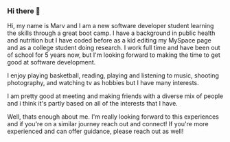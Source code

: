 ### Hi there 👋

<!--
**cantave/cantave** is a ✨ _special_ ✨ repository because its `README.md` (this file) appears on your GitHub profile.

Here are some ideas to get you started:

- 🔭 I’m currently working on ...
- 🌱 I’m currently learning ...
- 👯 I’m looking to collaborate on ...
- 🤔 I’m looking for help with ...
- 💬 Ask me about ...
- 📫 How to reach me: ...
- 😄 Pronouns: ...
- ⚡ Fun fact: ...
-->

Hi, my name is Marv and I am a new software developer student learning the skills through a great boot camp. I have a background in public health and nutrition but I have coded before as a kid editing my MySpace page and as a college student doing research. I work full time and have been out of school for 5 years now, but I'm looking forward to making the time to get good at software development. 

I enjoy playing basketball, reading, playing and listening to music, shooting photography, and watching tv as hobbies but I have many interests. 

I am pretty good at meeting and making friends with a diverse mix of people and i think it's partly based on all of the interests that I have. 

Well, thats enough about me. I'm really looking forward to this experiences and if you're on a similar journey reach out and connect! If you're more experienced and can offer guidance, please reach out as well!
